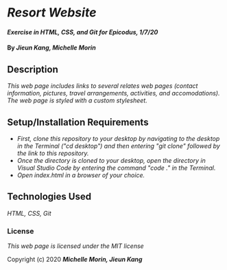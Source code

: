 # _Resort Website_

#### _Exercise in HTML, CSS, and Git for Epicodus, 1/7/20_

#### By _**Jieun Kang, Michelle Morin**_

## Description

_This web page includes links to several relates web pages (contact information, pictures, travel arrangements, activities, and accomodations). The web page is styled with a custom stylesheet._

## Setup/Installation Requirements

* _First, clone this repository to your desktop by navigating to the desktop in the Terminal ("cd desktop") and then entering "git clone" followed by the link to this repository._
* _Once the directory is cloned to your desktop, open the directory in Visual Studio Code by entering the command "code ." in the Terminal._
* _Open index.html in a browser of your choice._

## Technologies Used

_HTML, CSS, Git_

### License

*This web page is licensed under the MIT license*

Copyright (c) 2020 **_Michelle Morin, Jieun Kang_**